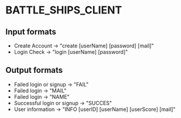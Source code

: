 # BATTLE_SHIPS_CLIENT
 
## Input formats
* Create Account -> "create [userName] [password] [mail]"
* Login Check -> "login [userName] [password]"

## Output formats
* Failed login or signup -> "FAIL"
* Failed login -> "MAIL"
* Failed login -> "NAME"
* Successful login or signup -> "SUCCES"
* User information -> "INFO [userID] [userName] [userScore] [mail]"

